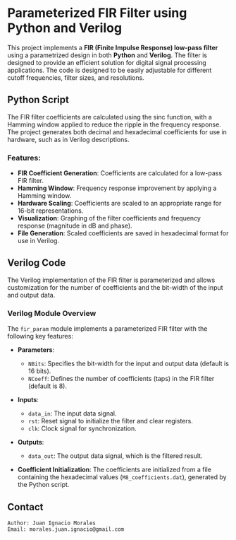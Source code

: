 # Parameterized FIR Filter using Python and Verilog

This project implements a **FIR (Finite Impulse Response) low-pass filter** using a parametrized design in both **Python** and **Verilog**. The filter is designed to provide an efficient solution for digital signal processing applications. The code is designed to be easily adjustable for different cutoff frequencies, filter sizes, and resolutions.

## Python Script

The FIR filter coefficients are calculated using the sinc function, with a Hamming window applied to reduce the ripple in the frequency response. The project generates both decimal and hexadecimal coefficients for use in hardware, such as in Verilog descriptions.

### Features:
- **FIR Coefficient Generation**: Coefficients are calculated for a low-pass FIR filter.
- **Hamming Window**: Frequency response improvement by applying a Hamming window.
- **Hardware Scaling**: Coefficients are scaled to an appropriate range for 16-bit representations.
- **Visualization**: Graphing of the filter coefficients and frequency response (magnitude in dB and phase).
- **File Generation**: Scaled coefficients are saved in hexadecimal format for use in Verilog.

## Verilog Code

The Verilog implementation of the FIR filter is parameterized and allows customization for the number of coefficients and the bit-width of the input and output data.

### Verilog Module Overview

The `fir_param` module implements a parameterized FIR filter with the following key features:

- **Parameters**:
  - `NBits`: Specifies the bit-width for the input and output data (default is 16 bits).
  - `NCoeff`: Defines the number of coefficients (taps) in the FIR filter (default is 8).
  
- **Inputs**:
  - `data_in`: The input data signal.
  - `rst`: Reset signal to initialize the filter and clear registers.
  - `clk`: Clock signal for synchronization.
  
- **Outputs**:
  - `data_out`: The output data signal, which is the filtered result.

- **Coefficient Initialization**:
   The coefficients are initialized from a file containing the hexadecimal values (`M8_coefficients.dat`), generated by the Python script.

## Contact

    Author: Juan Ignacio Morales
    Email: morales.juan.ignacio@gmail.com
